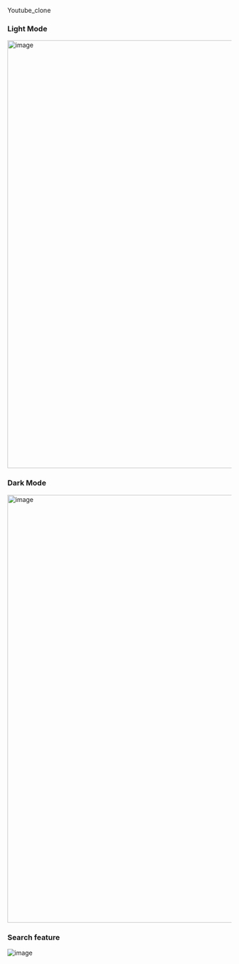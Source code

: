 Youtube_clone

### Light Mode

<img width="960" alt="image" src = "https://user-images.githubusercontent.com/49062060/216764425-6d6ba6b3-d4c4-456f-9de8-96b6999a6ecf.png">


### Dark Mode

<img width="960" alt="image" src="https://user-images.githubusercontent.com/49062060/216764474-27536f8d-aad7-4848-9f8a-6cc98f3fa8bc.png">

### Search feature


![image](https://user-images.githubusercontent.com/49062060/216764428-77b25961-d371-4fe6-b348-9ee6d2950429.png)

